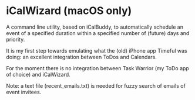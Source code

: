 # iCalWizard (macOS only)

A command line utility, based on iCalBuddy, to automatically schedule an event of a specified duration within a specified number of (future) days and priority.


It is my first step towards emulating what the (old) iPhone app Timeful was doing: an excellent integration between ToDos and Calendars.

For the moment there is no integration between Task Warrior (my ToDo app of choice) and iCalWizard.

Note: a text file (recent_emails.txt) is needed for fuzzy search of emails of event invitees.
